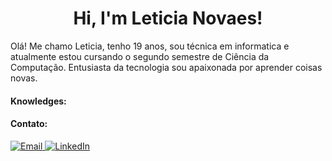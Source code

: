 <h1 align="center">Hi, I'm Leticia Novaes!</h1>

<p>Olá! Me chamo Leticia, tenho 19 anos, sou técnica em informatica e atualmente estou cursando o segundo semestre de Ciência da Computação. Entusiasta da tecnologia sou apaixonada por aprender coisas novas.</p>

<h4>Knowledges: </h4>




<h4>Contato: </h4>
<a href="mailto:leticia.n.antunes@gmail.com">
    <img src="https://img.shields.io/badge/Email-D14836?style=for-the-badge&logo=gmail&logoColor=white" alt="Email">
</a>
<a href="https://www.linkedin.com/in/seu-perfil-linkedin" target="_blank">
    <img src="https://img.shields.io/badge/LinkedIn-0077B5?style=for-the-badge&logo=linkedin&logoColor=white" alt="LinkedIn">
</a>



<!---
LeticiaNovaesAntunes/LeticiaNovaesAntunes is a ✨ special ✨ repository because its `README.md` (this file) appears on your GitHub profile.
You can click the Preview link to take a look at your changes.
--->
